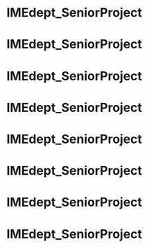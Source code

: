 # IMEdept_SeniorProject
# IMEdept_SeniorProject
# IMEdept_SeniorProject
# IMEdept_SeniorProject
# IMEdept_SeniorProject
# IMEdept_SeniorProject
# IMEdept_SeniorProject
# IMEdept_SeniorProject
